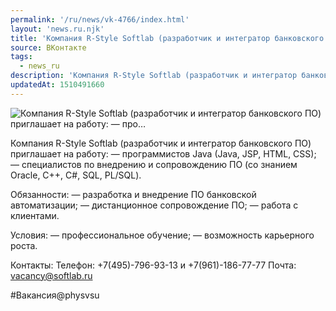 ```yaml
---
permalink: '/ru/news/vk-4766/index.html'
layout: 'news.ru.njk'
title: 'Компания R-Style Softlab (разработчик и интегратор банковского ПО) приглашает на работу:  — про…'
source: ВКонтакте
tags:
  - news_ru
description: 'Компания R-Style Softlab (разработчик и интегратор банковского ПО) приглашает на работу:  — про…'
updatedAt: 1510491660
---
```

![Компания R-Style Softlab (разработчик и интегратор банковского ПО) приглашает на работу:  — про…](https://sun9-26.userapi.com/impf/c840133/v840133442/41a5b/MDwVdgcT4DY.jpg?size=900x600&quality=96&proxy=1&sign=23134c6d6f0947101b8b5bd534342151&c_uniq_tag=s9_-Lya3kXvObbaHQf6hpwhH8ls124eM_Y1XjNv6DH8&type=album)

Компания R-Style Softlab (разработчик и интегратор банковского ПО) приглашает на работу:
— программистов Java (Java, JSP, HTML, CSS);
— специалистов по внедрению и сопровождению ПО (со знанием Oracle, C++, C#, SQL, PL/SQL).

Обязанности:
— разработка и внедрение ПО банковской автоматизации;
— дистанционное сопровождение ПО;
— работа с клиентами.

Условия:
— профессиональное обучение;
— возможность карьерного роста.

Контакты:
Телефон: +7(495)-796-93-13 и +7(961)-186-77-77
Почта: vacancy@softlab.ru

#Вакансия@physvsu
